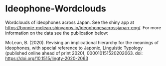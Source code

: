# Ideophone-Wordclouds
Wordclouds of ideophones across Japan. See the shiny app at https://bonnie-mclean.shinyapps.io/ideophonesacrossjapan-eng/. For more information on the data see the publication below:

McLean, B. (2020). Revising an implicational hierarchy for the meanings of ideophones, with special reference to Japonic, Linguistic Typology (published online ahead of print 2020), 000010151520202063. doi: https://doi.org/10.1515/lingty-2020-2063

